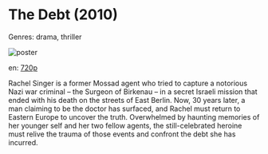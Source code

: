 # The Debt (2010)

Genres: drama, thriller

![poster](http://image.tmdb.org/t/p/w500/mt7PIAIQg2hANBwfCKtDYjutYP1.jpg)

en:
  [720p](magnet:?xt=urn:btih:85E4AFF5D298074D950916B5C4EE1B71A389A7E3&tr=udp://glotorrents.pw:6969/announce&tr=udp://tracker.opentrackr.org:1337/announce&tr=udp://torrent.gresille.org:80/announce&tr=udp://tracker.openbittorrent.com:80&tr=udp://tracker.coppersurfer.tk:6969&tr=udp://tracker.leechers-paradise.org:6969&tr=udp://p4p.arenabg.ch:1337&tr=udp://tracker.internetwarriors.net:1337)
  


Rachel Singer is a former Mossad agent who tried to capture a notorious Nazi war criminal – the Surgeon of Birkenau – in a secret Israeli mission that ended with his death on the streets of East Berlin. Now, 30 years later, a man claiming to be the doctor has surfaced, and Rachel must return to Eastern Europe to uncover the truth. Overwhelmed by haunting memories of her younger self and her two fellow agents, the still-celebrated heroine must relive the trauma of those events and confront the debt she has incurred.